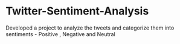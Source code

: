# Twitter-Sentiment-Analysis
Developed a project to analyze the tweets and categorize them into sentiments - Positive , Negative and Neutral
